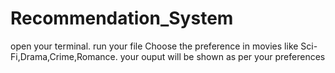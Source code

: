 # Recommendation_System
open your terminal.
run your file
Choose the preference in movies like Sci-Fi,Drama,Crime,Romance.
your ouput will be shown as per your preferences
